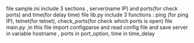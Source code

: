 file sample.ini include 3 sections , server(name IP) and ports(for check ports) and time(for delay time)
file lib.py include 3 functions : ping (for ping IP), telnet(for telnet), check_ports(for check which ports is open)
file main.py ,in this file import configparse and read config file and save server in variable hostname , ports in port_option, time in time_delay  
